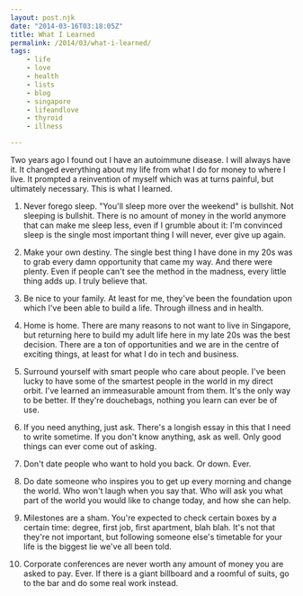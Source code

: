 ```yaml
---
layout: post.njk
date: "2014-03-16T03:18:05Z"
title: What I Learned
permalink: /2014/03/what-i-learned/
tags: 
    - life
    - love
    - health
    - lists
    - blog
    - singapore
    - lifeandlove
    - thyroid
    - illness

---
```


Two years ago I found out I have an autoimmune disease. I will always have it. It changed everything about my life from what I do for money to where I live. It prompted a reinvention of myself which was at turns painful, but ultimately necessary. This is what I learned.

1. Never forego sleep. "You'll sleep more over the weekend" is bullshit. Not sleeping is bullshit. There is no amount of money in the world anymore that can make me sleep less, even if I grumble about it: I'm convinced sleep is the single most important thing I will never, ever give up again.

2. Make your own destiny. The single best thing I have done in my 20s was to grab every damn opportunity that came my way. And there were plenty. Even if people can't see the method in the madness, every little thing adds up. I truly believe that.

3. Be nice to your family. At least for me, they've been the foundation upon which I've been able to build a life. Through illness and in health.

4. Home is home. There are many reasons to not want to live in Singapore, but returning here to build my adult life here in my late 20s was the best decision. There are a ton of opportunities and we are in the centre of exciting things, at least for what I do in tech and business.

5. Surround yourself with smart people who care about people. I've been lucky to have some of the smartest people in the world in my direct orbit. I've learned an immeasurable amount from them. It's the only way to be better. If they're douchebags, nothing you learn can ever be of use.

6. If you need anything, just ask. There's a longish essay in this that I need to write sometime. If you don't know anything, ask as well. Only good things can ever come out of asking.

7. Don't date people who want to hold you back. Or down. Ever.

8. Do date someone who inspires you to get up every morning and change the world. Who won't laugh when you say that. Who will ask you what part of the world you would like to change today, and how she can help.

9. Milestones are a sham. You're expected to check certain boxes by a certain time: degree, first job, first apartment, blah blah. It's not that they're not important, but following someone else's timetable for your life is the biggest lie we've all been told.

10. Corporate conferences are never worth any amount of money you are asked to pay. Ever. If there is a giant billboard and a roomful of suits, go to the bar and do some real work instead.
